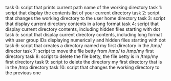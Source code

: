 task 0: script that prints current path name of the working directory
task 1: script that display the contents list of your current directory
task 2: script that changes the working directory to the user home directory
task 3: script that display current directory contents in a long format
task 4: script that display current directory contents, including hidden files starting with dot
task 5: script that display current directory contents, including long format with user group IDs displaying numerically and hidden files starting with dot
task 6: script that creates a directory named my first directory in the /tmp/ director
task 7: script to move the file betty from /tmp/ to /tmp/my first directory
task 8: script to delete the file betty, the file betty is in /tmp/my first directory
task 9: script to delete the directory my first directory that is in the /tmp directory
task 10: script that changes the working directory to the previous one

